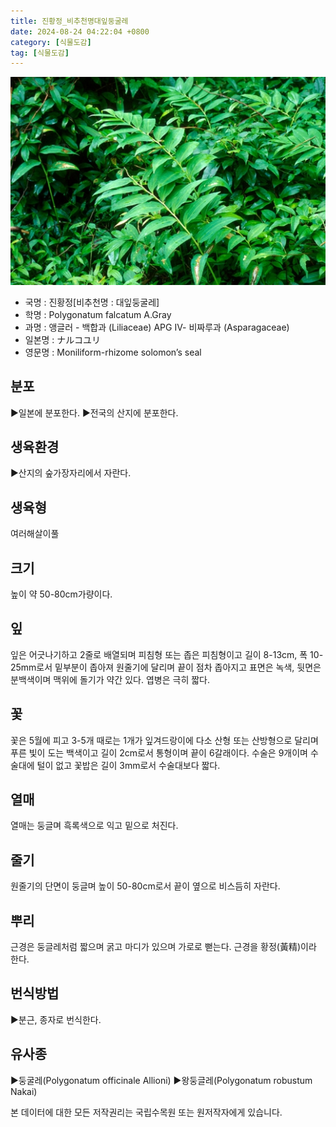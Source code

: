 ```yaml
---
title: 진황정_비추천명대잎둥굴레
date: 2024-08-24 04:22:04 +0800
category: [식물도감]
tag: [식물도감]
---
```




![진황정[비추천명 : 대잎둥굴레]](/assets/img/fileUpload/plants/basic/Liliaceae/Polygonatum/8788/8788_1_th2.jpg)
- 국명 : 진황정[비추천명 : 대잎둥굴레]
- 학명 : Polygonatum falcatum A.Gray
- 과명 : 앵글러 - 백합과 (Liliaceae) APG Ⅳ- 비짜루과 (Asparagaceae)
- 일본명 : ナルコユリ
- 영문명 : Moniliform-rhizome solomon’s seal


## 분포
▶일본에 분포한다.
▶전국의 산지에 분포한다.
## 생육환경
▶산지의 숲가장자리에서 자란다.
## 생육형
여러해살이풀
## 크기
높이 약 50-80cm가량이다.
## 잎
잎은 어긋나기하고 2줄로 배열되며 피침형 또는 좁은 피침형이고 길이 8-13cm, 폭 10-25mm로서 밑부분이 좁아져 원줄기에 달리며 끝이 점차 좁아지고 표면은 녹색, 뒷면은 분백색이며 맥위에 돌기가 약간 있다. 엽병은 극히 짧다.
## 꽃
꽃은 5월에 피고 3-5개 때로는 1개가 잎겨드랑이에 다소 산형 또는 산방형으로 달리며 푸른 빛이 도는 백색이고 길이 2cm로서 통형이며 끝이 6갈래이다. 수술은 9개이며 수술대에 털이 없고 꽃밥은 길이 3mm로서 수술대보다 짧다.
## 열매
열매는 둥글며 흑록색으로 익고 밑으로 처진다.
## 줄기
원줄기의 단면이 둥글며 높이 50-80cm로서 끝이 옆으로 비스듬히 자란다.
## 뿌리
근경은 둥글레처럼 짧으며 굵고 마디가 있으며 가로로 뻗는다. 근경을 황정(黃精)이라 한다.
## 번식방법
▶분근, 종자로 번식한다.
## 유사종
▶둥굴레(Polygonatum officinale Allioni)
▶왕둥글레(Polygonatum robustum Nakai)






본 데이터에 대한 모든 저작권리는 국립수목원 또는 원저작자에게 있습니다.
